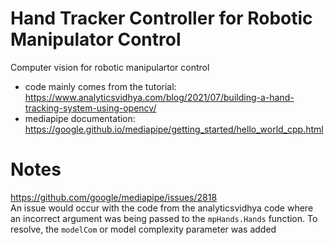 # Hand Tracker Controller for Robotic Manipulator Control
Computer vision for robotic manipulartor control

- code mainly comes from the tutorial: https://www.analyticsvidhya.com/blog/2021/07/building-a-hand-tracking-system-using-opencv/
- mediapipe documentation: https://google.github.io/mediapipe/getting_started/hello_world_cpp.html

Notes
===============================
https://github.com/google/mediapipe/issues/2818 <br>
An issue would occur with the code from the analyticsvidhya code where an incorrect argument was being passed to the `mpHands.Hands` function. To resolve, the `modelCom` or model complexity parameter was added
